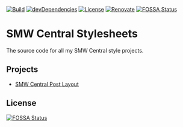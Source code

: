 [![Build](https://travis-ci.com/ExE-Boss/smwc-style.svg?branch=master)](https://travis-ci.com/ExE-Boss/smwc-style)
[![devDependencies](https://img.shields.io/david/dev/ExE-Boss/smwc-style.svg)](https://david-dm.org/ExE-Boss/smwc-style?type=dev)
[![License](https://img.shields.io/github/license/ExE-Boss/smwc-style.svg)](https://github.com/ExE-Boss/smwc-style/blob/master/LICENSE)
[![Renovate](https://img.shields.io/badge/renovate-enabled-brightgreen.svg)](https://renovatebot.com/)
[![FOSSA Status](https://app.fossa.io/api/projects/git%2Bgithub.com%2FExE-Boss%2Fsmwc-style.svg?type=shield)](https://app.fossa.io/projects/git%2Bgithub.com%2FExE-Boss%2Fsmwc-style?ref=badge_shield)

SMW Central Stylesheets
=======================

The source code for all my SMW Central style projects.

Projects
--------

- [SMW Central Post Layout](./src/post-layout)


## License
[![FOSSA Status](https://app.fossa.io/api/projects/git%2Bgithub.com%2FExE-Boss%2Fsmwc-style.svg?type=large)](https://app.fossa.io/projects/git%2Bgithub.com%2FExE-Boss%2Fsmwc-style?ref=badge_large)